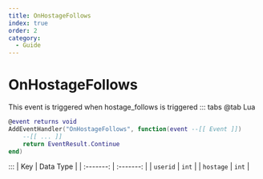 ```yaml
---
title: OnHostageFollows
index: true
order: 2
category:
  - Guide
---
```


# OnHostageFollows
This event is triggered when hostage_follows is triggered
::: tabs
@tab Lua
```lua
@event returns void
AddEventHandler("OnHostageFollows", function(event --[[ Event ]])
    --[[ ... ]]
    return EventResult.Continue
end)
```

:::
|    Key    | Data Type |
| :-------: | :-------: |
|  `userid` |   `int`   |
| `hostage` |   `int`   |